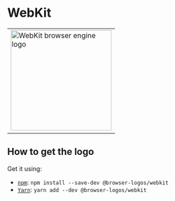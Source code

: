 WebKit
======

<!-- markdownlint-disable line-length no-inline-html -->
<table>
    <tr height=240>
        <td>
            <a href="https://github.com/alrra/browser-logos/tree/779ab32b4446e6ebb1f206cf1281a26eb8307957/src/webkit">
                <img width=230 src="https://raw.githubusercontent.com/alrra/browser-logos/779ab32b4446e6ebb1f206cf1281a26eb8307957/src/webkit/webkit_512x512.png" alt="WebKit browser engine logo">
            </a>
        </td>
    </tr>
</table>
<!-- markdownlint-enable line-length no-inline-html -->

How to get the logo
-------------------

Get it using:

* [`npm`][npm]: `npm install --save-dev @browser-logos/webkit`
* [`Yarn`][yarn]: `yarn add --dev @browser-logos/webkit`

<!-- Link labels: -->

[npm]: https://www.npmjs.com/
[yarn]: https://yarnpkg.com/
